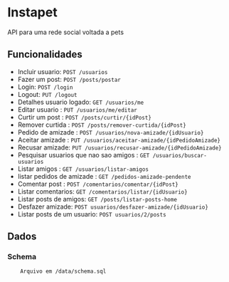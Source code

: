 # Instapet

API para uma rede social voltada a pets
## Funcionalidades

- Incluir usuario: `POST /usuarios`
- Fazer um post: `POST /posts/postar`
- Login: `POST /login`
- Logout: `PUT /logout`
- Detalhes usuario logado: `GET /usuarios/me`
- Editar usuario : `PUT /usuarios/me/editar`
- Curtir um post : `POST /posts/curtir/{idPost}`
- Remover curtida : `POST /posts/remover-curtida/{idPost}`
- Pedido de amizade : `POST /usuarios/nova-amizade/{idUsuario}`
- Aceitar amizade : `PUT /usuarios/aceitar-amizade/{idPedidoAmizade}`
- Recusar amizade: `PUT /usuarios/recusar-amizade/{idPedidoAmizade}`
- Pesquisar usuarios que nao sao amigos : `GET /usuarios/buscar-usuarios`
- Listar amigos : `GET /usuarios/listar-amigos`
- listar pedidos de amizade : `GET /pedidos-amizade-pendente`
- Comentar post : `POST /comentarios/comentar/{idPost}`
- Listar comentarios: `GET /comentarios/listar/{idUsuario}`
- Listar posts de amigos: `GET /posts/listar-posts-home`
- Desfazer amizade: `POST usuarios/desfazer-amizade/{idUsuario}`
- Listar posts de um usuario: `POST usuarios/2/posts` 


## Dados

### Schema

```
    Arquivo em /data/schema.sql
```


